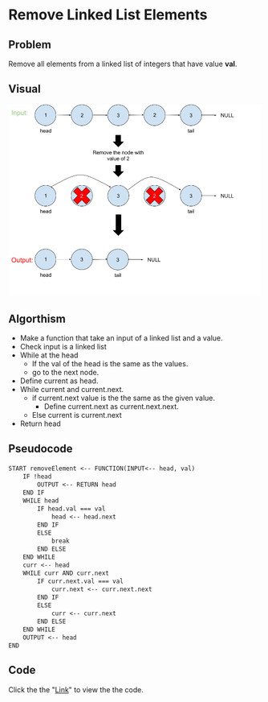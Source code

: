 # Remove Linked List Elements

## Problem
Remove all elements from a linked list of integers that have value __val__.

## Visual
![](removeLLElement.png)

## Algorthism
* Make a function that take an input of a linked list and a value.
* Check input is a linked list
* While at the head 
	* If the val of the head is the same as the values.
    * go to the next node.
* Define current as head.
* While current and current.next.
	* if current.next value is the the same as the given value.
		* Define current.next as current.next.next.
	* Else current is current.next
* Return head

## Pseudocode
```
START removeElement <-- FUNCTION(INPUT<-- head, val)
	IF !head
		OUTPUT <-- RETURN head
	END IF
	WHILE head
		IF head.val === val
			head <-- head.next
		END IF
		ELSE 
			break
		END ELSE
	END WHILE
	curr <-- head
	WHILE curr AND curr.next
		IF curr.next.val === val
			curr.next <-- curr.next.next
		END IF
		ELSE
			curr <-- curr.next
		END ELSE
	END WHILE
	OUTPUT <-- head
END
```
## Code
Click the the "[Link](removeLLelements.js)" to view the the code.